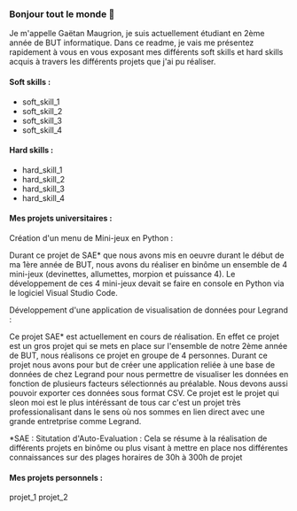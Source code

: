### Bonjour tout le monde 👋

Je m'appelle Gaëtan Maugrion, je suis actuellement étudiant en 2ème année de BUT informatique. Dans ce readme, je vais me présentez rapidement à vous en vous exposant mes différents soft skills et hard skills acquis à travers les différents projets que j'ai pu réaliser. 

#### Soft skills :
  - soft_skill_1
  - soft_skill_2
  - soft_skill_3
  - soft_skill_4

#### Hard skills :
  - hard_skill_1
  - hard_skill_2
  - hard_skill_3
  - hard_skill_4

#### Mes projets universitaires :
Création d'un menu de Mini-jeux en Python :

Durant ce projet de SAE* que nous avons mis en oeuvre durant le début de ma 1ère année de BUT, nous avons du réaliser en binôme un        ensemble de 4 mini-jeux (devinettes, allumettes, morpion et puissance 4). Le développement de ces 4 mini-jeux devait se faire en          console en Python via le logiciel Visual Studio Code.

Développement d'une application de visualisation de données pour Legrand :

Ce projet SAE* est actuellement en cours de réalisation. En effet ce projet est un gros projet qui se mets en place sur l'ensemble de notre 2ème année de BUT, nous réalisons ce projet en groupe de 4 personnes. Durant ce projet nous avons pour but de créer une application reliée à une base de données de chez Legrand pour nous permettre de visualiser les données en fonction de plusieurs facteurs sélectionnés au préalable. Nous devons aussi pouvoir exporter ces données sous format CSV. Ce projet est le projet qui sleon moi est le plus intéréssant de tous car c'est un projet très professionalisant dans le sens où nos sommes en lien direct avec une grande entretprise comme Legrand.

*SAE : Situtation d'Auto-Evaluation : Cela se résume à la réalisation de différents projets en binôme ou plus visant à mettre en place nos différentes connaissances sur des plages horaires de 30h à 300h de projet

#### Mes projets personnels :
projet_1
projet_2


